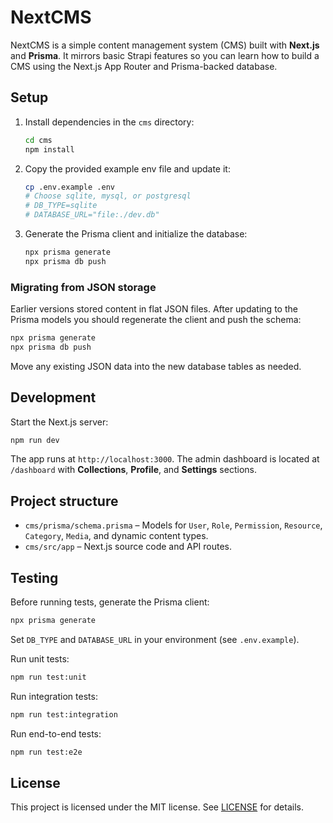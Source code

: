 # NextCMS

NextCMS is a simple content management system (CMS) built with **Next.js** and **Prisma**. It mirrors basic Strapi features so you can learn how to build a CMS using the Next.js App Router and Prisma-backed database.

## Setup

1. Install dependencies in the `cms` directory:
   ```bash
   cd cms
   npm install
   ```
2. Copy the provided example env file and update it:
   ```bash
   cp .env.example .env
   # Choose sqlite, mysql, or postgresql
   # DB_TYPE=sqlite
   # DATABASE_URL="file:./dev.db"
   ```
3. Generate the Prisma client and initialize the database:
   ```bash
   npx prisma generate
   npx prisma db push
   ```

### Migrating from JSON storage

Earlier versions stored content in flat JSON files. After updating to the Prisma models you should regenerate the client and push the schema:

```bash
npx prisma generate
npx prisma db push
```

Move any existing JSON data into the new database tables as needed.

## Development

Start the Next.js server:
```bash
npm run dev
```
The app runs at `http://localhost:3000`. The admin dashboard is located at `/dashboard` with **Collections**, **Profile**, and **Settings** sections.

## Project structure

- `cms/prisma/schema.prisma` – Models for `User`, `Role`, `Permission`, `Resource`, `Category`, `Media`, and dynamic content types.
- `cms/src/app` – Next.js source code and API routes.

## Testing

Before running tests, generate the Prisma client:

```bash
npx prisma generate
```

Set `DB_TYPE` and `DATABASE_URL` in your environment (see `.env.example`).

Run unit tests:

```bash
npm run test:unit
```

Run integration tests:

```bash
npm run test:integration
```

Run end-to-end tests:

```bash
npm run test:e2e
```

## License

This project is licensed under the MIT license. See [LICENSE](LICENSE) for details.

